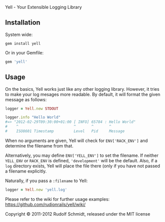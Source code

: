 Yell - Your Extensible Logging Library

## Installation

System wide:

```console
gem install yell
```

Or in your Gemfile:

```ruby
gem 'yell'
```

## Usage
On the basics, Yell works just like any other logging library. However, it 
tries to make your log mesages  more readable. By default, it will format the given 
message as follows:

```ruby
logger = Yell.new STDOUT

logger.info "Hello World"
#=> "2012-02-29T09:30:00+01:00 [ INFO] 65784 : Hello World"
#    ^                         ^       ^       ^
#    ISO8601 Timestamp         Level   Pid     Message
```

When no arguments are given, Yell will check for `ENV['RACK_ENV']` and 
determine the filename from that.

Alternatively, you may define `ENV['YELL_ENV']` to set the filename. If neither 
`YELL_ENV` or `RACK_ENV` is defined, `'development'` will be the default. Also, if a 
`log` directory exists, Yell will place the file there (only if you have not passed
a filename explicitly.

Naturally, if you pass a `:filename` to Yell:

```ruby
logger = Yell.new 'yell.log'
```

Please refer to the wiki for further usage examples:  
https://github.com/rudionrails/yell/wiki/

Copyright &copy; 2011-2012 Rudolf Schmidt, released under the MIT license

